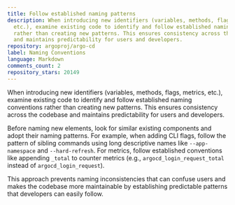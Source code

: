 ```yaml
---
title: Follow established naming patterns
description: When introducing new identifiers (variables, methods, flags, metrics,
  etc.), examine existing code to identify and follow established naming conventions
  rather than creating new patterns. This ensures consistency across the codebase
  and maintains predictability for users and developers.
repository: argoproj/argo-cd
label: Naming Conventions
language: Markdown
comments_count: 2
repository_stars: 20149
---
```


When introducing new identifiers (variables, methods, flags, metrics, etc.), examine existing code to identify and follow established naming conventions rather than creating new patterns. This ensures consistency across the codebase and maintains predictability for users and developers.

Before naming new elements, look for similar existing components and adopt their naming patterns. For example, when adding CLI flags, follow the pattern of sibling commands using long descriptive names like `--app-namespace` and `--hard-refresh`. For metrics, follow established conventions like appending `_total` to counter metrics (e.g., `argocd_login_request_total` instead of `argocd_login_request`).

This approach prevents naming inconsistencies that can confuse users and makes the codebase more maintainable by establishing predictable patterns that developers can easily follow.